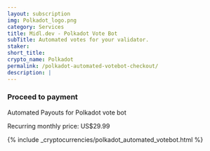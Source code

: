 ```yaml
---
layout: subscription
img: Polkadot_logo.png
category: Services
title: Midl.dev - Polkadot Vote Bot
subTitle: Automated votes for your validator.
staker: 
short_title: 
crypto_name: Polkadot
permalink: /polkadot-automated-votebot-checkout/
description: | 
---
```


<h3>Proceed to payment</h3>
<p>Automated Payouts for Polkadot vote bot</p>
<p>Recurring monthly price: US$29.99</p>

{% include _cryptocurrencies/polkadot_automated_votebot.html %}

